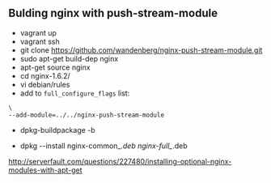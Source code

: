 ## Bulding nginx with push-stream-module

* vagrant up
* vagrant ssh
* git clone https://github.com/wandenberg/nginx-push-stream-module.git
* sudo apt-get build-dep nginx
* apt-get source nginx
* cd nginx-1.6.2/
* vi debian/rules
* add to `full_configure_flags` list:

```
\
--add-module=../../nginx-push-stream-module
```

* dpkg-buildpackage -b

* dpkg --install nginx-common_*.deb nginx-full_*.deb

http://serverfault.com/questions/227480/installing-optional-nginx-modules-with-apt-get
